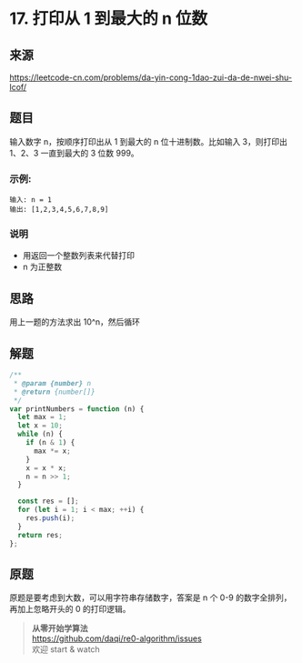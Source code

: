 # 17. 打印从 1 到最大的 n 位数

## 来源

https://leetcode-cn.com/problems/da-yin-cong-1dao-zui-da-de-nwei-shu-lcof/

## 题目

输入数字 n，按顺序打印出从 1 到最大的 n 位十进制数。比如输入 3，则打印出 1、2、3 一直到最大的 3 位数 999。

### 示例:

```
输入: n = 1
输出: [1,2,3,4,5,6,7,8,9]
```

### 说明

- 用返回一个整数列表来代替打印
- n 为正整数

## 思路

用上一题的方法求出 10^n，然后循环

## 解题

```js
/**
 * @param {number} n
 * @return {number[]}
 */
var printNumbers = function (n) {
  let max = 1;
  let x = 10;
  while (n) {
    if (n & 1) {
      max *= x;
    }
    x = x * x;
    n = n >> 1;
  }

  const res = [];
  for (let i = 1; i < max; ++i) {
    res.push(i);
  }
  return res;
};
```

## 原题

原题是要考虑到大数，可以用字符串存储数字，答案是 n 个 0-9 的数字全排列，再加上忽略开头的 0 的打印逻辑。

> **从零开始学算法**  
> https://github.com/daqi/re0-algorithm/issues  
> 欢迎 start & watch
